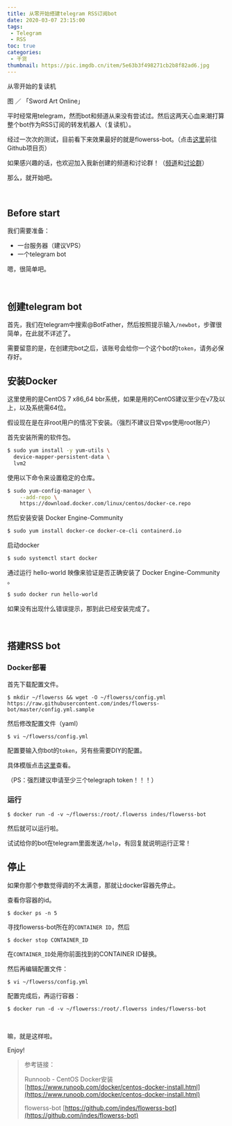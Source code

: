 ```yaml
---
title: 从零开始搭建telegram RSS订阅bot
date: 2020-03-07 23:15:00
tags: 
 - Telegram
 - RSS
toc: true
categories:
 - 干货
thumbnail: https://pic.imgdb.cn/item/5e63b3f498271cb2b8f82ad6.jpg
---
```


从零开始的复读机

<!--more-->

图 ／ 「Sword Art Online」

平时经常用telegram，然而bot和频道从来没有尝试过。然后这两天心血来潮打算整个bot作为RSS订阅的转发机器人（复读机）。

经过一次次的测试，目前看下来效果最好的就是flowerss-bot。（点击[这里](https://github.com/indes/flowerss-bot)前往Github项目页）

如果感兴趣的话，也欢迎加入我新创建的频道和讨论群！（[频道](https://t.me/Radiori)和[讨论群](https://t.me/nek0ri_ne)）

那么，就开始吧。

</br>

## Before start

我们需要准备：

 - 一台服务器（建议VPS）
 - 一个telegram bot

嗯，很简单吧。


</br>

## 创建telegram bot

首先，我们在telegram中搜索@BotFather，然后按照提示输入`/newbot`，步骤很简单，在此就不详述了。

需要留意的是，在创建完bot之后，该账号会给你一个这个bot的`token`，请务必保存好。

## 安装Docker

这里使用的是CentOS 7 x86_64 bbr系统，如果是用的CentOS建议至少在v7及以上，以及系统需64位。

假设现在是在非root用户的情况下安装。（强烈不建议日常vps使用root账户）

首先安装所需的软件包。

```bash
$ sudo yum install -y yum-utils \
  device-mapper-persistent-data \
  lvm2
```

使用以下命令来设置稳定的仓库。

```bash
$ sudo yum-config-manager \
    --add-repo \
    https://download.docker.com/linux/centos/docker-ce.repo
```

然后安装安装 Docker Engine-Community

```bash
$ sudo yum install docker-ce docker-ce-cli containerd.io
```

启动docker

```bash
$ sudo systemctl start docker
```

通过运行 hello-world 映像来验证是否正确安装了 Docker Engine-Community 。

```bash
$ sudo docker run hello-world
```

如果没有出现什么错误提示，那到此已经安装完成了。

</br>

## 搭建RSS bot

### Docker部署

首先下载配置文件。

    $ mkdir ~/flowerss && wget -O ~/flowerss/config.yml https://raw.githubusercontent.com/indes/flowerss-bot/master/config.yml.sample

然后修改配置文件（yaml）

    $ vi ~/flowerss/config.yml

配置要输入你bot的`token`，另有些需要DIY的配置。

具体模版点击[这里](https://github.com/indes/flowerss-bot)查看。

（PS：强烈建议申请至少三个telegraph token！！！）

### 运行

    $ docker run -d -v ~/flowerss:/root/.flowerss indes/flowerss-bot

然后就可以运行啦。

试试给你的bot在telegram里面发送`/help`，有回复就说明运行正常！

## 停止

如果你那个参数觉得调的不太满意，那就让docker容器先停止。

查看你容器的id。

    $ docker ps -n 5

寻找flowerss-bot所在的`CONTAINER ID`，然后

    $ docker stop CONTAINER_ID

在`CONTAINER_ID`处用你前面找到的CONTAINER ID替换。

然后再编辑配置文件：

    $ vi ~/flowerss/config.yml

配置完成后，再运行容器：

    $ docker run -d -v ~/flowerss:/root/.flowerss indes/flowerss-bot

</br>

嘛，就是这样啦。

Enjoy!

> 参考链接：
>
> Runnoob - CentOS Docker安装 [https://www.runoob.com/docker/centos-docker-install.html](https://www.runoob.com/docker/centos-docker-install.html)
>
> flowerss-bot [https://github.com/indes/flowerss-bot](https://github.com/indes/flowerss-bot)
